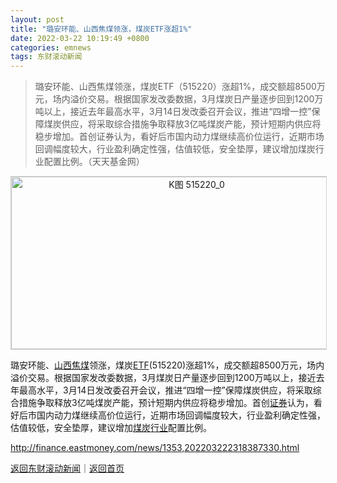 ```yaml
---
layout: post
title: "璐安环能、山西焦煤领涨，煤炭ETF涨超1%"
date: 2022-03-22 10:19:49 +0800
categories: emnews
tags: 东财滚动新闻
---
```

> 璐安环能、山西焦煤领涨，煤炭ETF（515220）涨超1%，成交额超8500万元，场内溢价交易。根据国家发改委数据，3月煤炭日产量逐步回到1200万吨以上，接近去年最高水平，3月14日发改委召开会议，推进“四增一控”保障煤炭供应，将采取综合措施争取释放3亿吨煤炭产能，预计短期内供应将稳步增加。首创证券认为，看好后市国内动力煤继续高价位运行，近期市场回调幅度较大，行业盈利确定性强，估值较低，安全垫厚，建议增加煤炭行业配置比例。（天天基金网）

<!-- EM_StockImg_Start --><p style="text-align:center;"><a href="http://quote.eastmoney.com/unify/r/1.515220" data-code="515220|1|1" data-code2="515220|1|9|" class="EmImageRemark" target="_blank"><img src="https://webquoteklinepic.eastmoney.com/GetPic.aspx?nid=1.515220&imageType=k&token=28dfeb41d35cc81d84b4664d7c23c49f&at=1" border="0" alt="K图 515220_0" data-code="K 515220|1|1" data-code2="K 515220|1|9|" style="border:#d1d1d1 1px solid;" width="578" height="276" /></a></p><!-- EM_StockImg_End --><p> 璐安环能、<span id="stock_0.000983"><a href="http://quote.eastmoney.com/unify/r/0.000983" class="keytip" data-code="0,000983">山西焦煤</a></span><span id="quote_0.000983"></span>领涨，煤炭<span id="Info.3139"><a href="http://fund.eastmoney.com/ETFN_jzzzl.html" class="infokey">ETF</a></span>(515220)涨超1%，成交额超8500万元，场内溢价交易。根据国家发改委数据，3月煤炭日产量逐步回到1200万吨以上，接近去年最高水平，3月14日发改委召开会议，推进“四增一控”保障煤炭供应，将采取综合措施争取释放3亿吨煤炭产能，预计短期内供应将稳步增加。首创<span id="bk_90.BK0473"><a href="http://quote.eastmoney.com/unify/r/90.BK0473" class="keytip" data-code="90,BK0473">证券</a></span><span id="bkquote_90.BK0473"></span>认为，看好后市国内动力煤继续高价位运行，近期市场回调幅度较大，行业盈利确定性强，估值较低，安全垫厚，建议增加<span id="bk_90.BK0437"><a href="http://quote.eastmoney.com/unify/r/90.BK0437" class="keytip" data-code="90,BK0437">煤炭行业</a></span><span id="bkquote_90.BK0437"></span>配置比例。</p>

<http://finance.eastmoney.com/news/1353,202203222318387330.html>

[返回东财滚动新闻](//finews.withounder.com/emnews/)｜[返回首页](//finews.withounder.com/)
